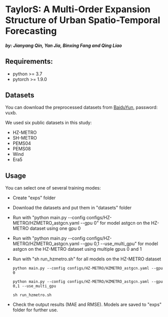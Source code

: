 # TaylorS: A Multi-Order Expansion Structure of Urban Spatio-Temporal Forecasting
#### *by: Jianyang Qin, Yan Jia, Binxing Fang and Qing Liao*


## Requirements:
- python >= 3.7
- pytorch >= 1.9.0
## Datasets
You can download the preprocessed datasets from [BaiduYun](https://pan.baidu.com/s/1pnFtk6G4wRo-DoES4o7_BA?pwd=vuxb), password: vuxb.


We used six public datasets in this study:
- HZ-METRO
- SH-METRO
- PEMS04
- PEMS08
- Wind
- Era5

## Usage 
You can select one of several training modes:
 - Create "exps" folder

 - Download the datasets and put them in "datasets" folder

 - Run with "python main.py --config configs/HZ-METRO/HZMETRO_astgcn.yaml --gpu 0" for model astgcn on the HZ-METRO dataset using one gpu 0

 - Run with "python main.py --config configs/HZ-METRO/HZMETRO_astgcn.yaml --gpu 0,1 --use_multi_gpu" for model astgcn on the HZ-METRO dataset using multiple gpus 0 and 1

 - Run with "sh run_hzmetro.sh" for all models on the HZ-METRO dataset

   ```
   python main.py --config configs/HZ-METRO/HZMETRO_astgcn.yaml --gpu 0
   ```

   ```
   python main.py --config configs/HZ-METRO/HZMETRO_astgcn.yaml --gpu 0,1 --use_multi_gpu
   ```
   
   ```
   sh run_hzmetro.sh
   ```

 - Check the output results (MAE and RMSE). Models are saved to "exps" folder for further use.
